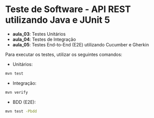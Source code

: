 # Teste de Software - API REST utilizando Java e JUnit 5

- **aula_03**: Testes Unitários
- **aula_04**: Testes de Integração
- **aula_05**: Testes End-to-End (E2E) utilizando Cucumber e Gherkin

Para executar os testes, utilizar os seguintes comandos:

- Unitários:

```sh
mvn test
```

- Integração:

```sh
mvn verify
```

- BDD (E2E):

```sh
mvn test -Pbdd
```
